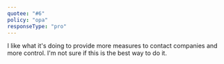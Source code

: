 ```yaml
---
quotee: "#6"
policy: "opa"
responseType: "pro"
---
```


I like what it's doing to provide more measures to contact companies and more control. I'm not sure if this is the best way to do it.
